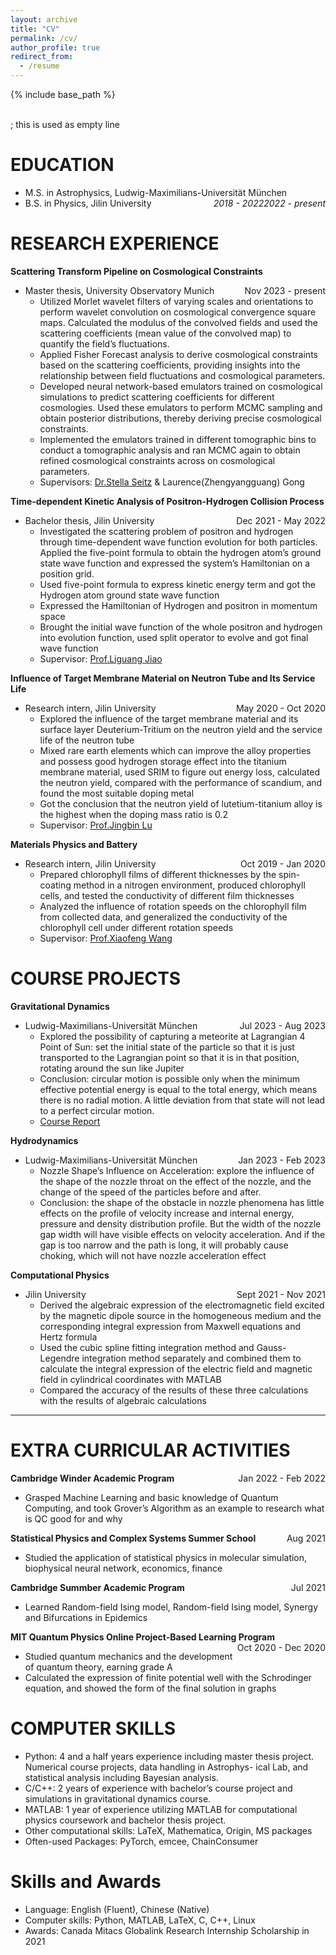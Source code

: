 ```yaml
---
layout: archive
title: "CV"
permalink: /cv/
author_profile: true
redirect_from:
  - /resume
---
```


{% include base_path %}

<br>   ; this is used as empty line

EDUCATION 
======
* M.S. in Astrophysics, Ludwig-Maximilians-Universität München  <span style="float: right;">_2022 - present_</span>
* B.S. in Physics, Jilin University <span style="float: right;"> _2018 - 2022_ </span> 

RESEARCH EXPERIENCE
======
**Scattering Transform Pipeline on Cosmological Constraints**
* Master thesis, University Observatory Munich   <span style="float: right;"> Nov 2023 - present </span>
  * Utilized Morlet wavelet filters of varying scales and orientations to perform wavelet convolution on cosmological convergence square maps. Calculated the modulus of the convolved fields and used the scattering coefficients (mean value of the convolved map) to quantify the field’s fluctuations.
  * Applied Fisher Forecast analysis to derive cosmological constraints based on the scattering coefficients, providing insights into the relationship between field fluctuations and cosmological parameters.
  * Developed neural network-based emulators trained on cosmological simulations to predict scattering coefficients for different cosmologies. Used these emulators to perform MCMC sampling and obtain posterior distributions, thereby deriving precise cosmological constraints.
  * Implemented the emulators trained in different tomographic bins to conduct a tomographic analysis and ran MCMC again to obtain refined cosmological constraints across on cosmological parameters.
  * Supervisors: [Dr.Stella Seitz](https://www.usm.uni-muenchen.de/~stella/stella.html) & Laurence(Zhengyangguang) Gong

**Time-dependent Kinetic Analysis of Positron-Hydrogen Collision Process**
* Bachelor thesis, Jilin University  <span style="float: right;"> Dec 2021 - May 2022 </span>
  * Investigated the scattering problem of positron and hydrogen through time-dependent wave function evolution for both particles. Applied the five-point formula to obtain the hydrogen atom’s ground state wave function and expressed the system’s Hamiltonian on a position grid.
  * Used five-point formula to express kinetic energy term and got the Hydrogen atom ground state wave function
  * Expressed the Hamiltonian of Hydrogen and positron in momentum space
  * Brought the initial wave function of the whole positron and hydrogen into evolution function, used split operator to evolve and got final wave function
  * Supervisor: [Prof.Liguang Jiao](https://teachers.jlu.edu.cn/lgjiao)

 **Influence of Target Membrane Material on Neutron Tube and Its Service Life**
* Research intern, Jilin University <span style="float: right;"> May 2020 - Oct 2020 </span>
  * Explored the influence of the target membrane material and its surface layer Deuterium-Tritium on the neutron yield and the service life of the neutron tube
  * Mixed rare earth elements which can improve the alloy properties and possess good hydrogen storage effect into the titanium membrane material, used SRIM to figure out energy loss, calculated the neutron yield, compared with the performance of scandium, and found the most suitable doping metal
  * Got the conclusion that the neutron yield of lutetium-titanium alloy is the highest when the doping mass ratio is 0.2
  * Supervisor: [Prof.Jingbin Lu](https://teachers.jlu.edu.cn/LuJingbin)

**Materials Physics and Battery**
* Research intern, Jilin University <span style="float: right;"> Oct 2019 - Jan 2020 </span>
  * Prepared chlorophyll films of different thicknesses by the spin-coating method in a nitrogen environment, produced chlorophyll cells, and tested the conductivity of different film thicknesses
  * Analyzed the influence of rotation speeds on the chlorophyll film from collected data, and generalized the conductivity of the chlorophyll cell under different rotation speeds
  * Supervisor: [Prof.Xiaofeng Wang](https://teachers.jlu.edu.cn/WangXiaofeng/zh_CN/index.htm)


COURSE PROJECTS
======
**Gravitational Dynamics**
* Ludwig-Maximilians-Universität München  <span style="float: right;"> Jul 2023 - Aug 2023 </span>
  * Explored the possibility of capturing a meteorite at Lagrangian 4 Point of Sun: set the initial state of the particle so that it is just transported to the Lagrangian point so that it is in that position, rotating around the sun like Jupiter
  * Conclusion: circular motion is possible only when the minimum effective potential energy is equal to the total energy, which means there is no radial motion. A little deviation from that state will not lead to a perfect circular motion.
  * [Course Report](../files/course_project/gravitational_dynamics/Gravitational_Dynamics_Sijin.pdf)


**Hydrodynamics**
* Ludwig-Maximilians-Universität München <span style="float: right;"> Jan 2023 - Feb 2023 </span>
  * Nozzle Shape’s Influence on Acceleration: explore the influence of the shape of the nozzle throat on the effect of the nozzle, and the change of the speed of the particles before and after.
  * Conclusion: the shape of the obstacle in nozzle phenomena has little effects on the profile of velocity increase and internal energy, pressure and density distribution profile. But the width of the nozzle gap width will have visible effects on velocity acceleration. And if the gap is too narrow and the path is long, it will probably cause choking, which will not have nozzle acceleration effect


**Computational Physics**
* Jilin University  <span style="float: right;"> Sept 2021 - Nov 2021 </span>
  * Derived the algebraic expression of the electromagnetic field excited by the magnetic dipole source in the homogeneous medium and the corresponding integral expression from Maxwell equations and Hertz formula
  * Used the cubic spline fitting integration method and Gauss-Legendre integration method separately and combined them to calculate the integral expression of the electric field and magnetic field in cylindrical coordinates with MATLAB
  * Compared the accuracy of the results of these three calculations with the results of algebraic calculations


****

EXTRA CURRICULAR ACTIVITIES
======
**Cambridge Winder Academic Program**  <span style="float: right;"> Jan 2022 - Feb 2022 </span>
* Grasped Machine Learning and basic knowledge of Quantum Computing, and took Grover’s Algorithm as an example to research what is QC good for and why

**Statistical Physics and Complex Systems Summer School**  <span style="float: right;"> Aug 2021 </span>
* Studied the application of statistical physics in molecular simulation, biophysical neural network, economics, finance

**Cambridge Summber Academic Program**    <span style="float: right;"> Jul 2021 </span>
* Learned Random-field Ising model, Random-field Ising model, Synergy and Bifurcations in Epidemics

**MIT Quantum Physics Online Project-Based Learning Program**  <span style="float: right;"> Oct 2020 - Dec 2020 </span>
* Studied quantum mechanics and the development of quantum theory, earning grade A
* Calculated the expression of finite potential well with the Schrodinger equation, and showed the form of the final solution in graphs



COMPUTER SKILLS
=====
* Python: 4 and a half years experience including master thesis project. Numerical course projects, data handling in Astrophys-
ical Lab, and statistical analysis including Bayesian analysis.
* C/C++: 2 years of experience with bachelor’s course project and simulations in gravitational dynamics course.
* MATLAB: 1 year of experience utilizing MATLAB for computational physics coursework and bachelor thesis project.
* Other computational skills: LaTeX, Mathematica, Origin, MS packages
* Often-used Packages: PyTorch, emcee, ChainConsumer

  
Skills and Awards
======
* Language: English (Fluent), Chinese (Native)
* Computer skills: Python, MATLAB, LaTeX, C, C++, Linux
* Awards: Canada Mitacs Globalink Research Internship Scholarship in 2021


<!--
Publications
======
  <ul>{% for post in site.publications reversed %}
    {% include archive-single-cv.html %}
  {% endfor %}</ul>
  
Talks
======
  <ul>{% for post in site.talks reversed %}
    {% include archive-single-talk-cv.html  %}
  {% endfor %}</ul>
  
Teaching
======
  <ul>{% for post in site.teaching reversed %}
    {% include archive-single-cv.html %}
  {% endfor %}</ul>
  
Service and leadership
======
* Currently signed in to 43 different slack teams    -->

